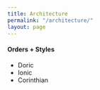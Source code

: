 ```yaml
---
title: Architecture
permalink: "/architecture/"
layout: page
---
```


#### Orders + Styles

- Doric
- Ionic
- Corinthian